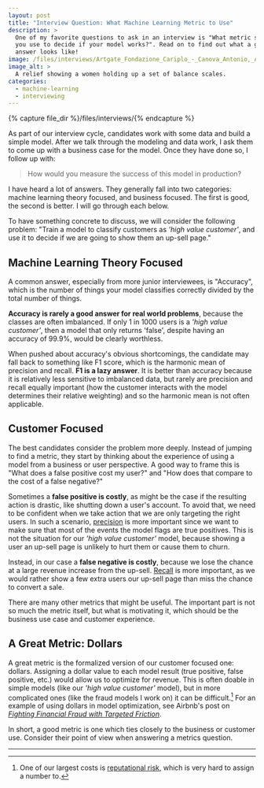 ```yaml
---
layout: post
title: "Interview Question: What Machine Learning Metric to Use"
description: >
  One of my favorite questions to ask in an interview is "What metric should
  you use to decide if your model works?". Read on to find out what a good
  answer looks like!
image: /files/interviews/Artgate_Fondazione_Cariplo_-_Canova_Antonio,_Allegoria_della_Giustizia.jpg
image_alt: >
  A relief showing a women holding up a set of balance scales.
categories:
  - machine-learning
  - interviewing
---
```


{% capture file_dir %}/files/interviews/{% endcapture %}

As part of our interview cycle, candidates work with some data and build a
simple model. After we talk through the modeling and data work, I ask them to
come up with a business case for the model. Once they have done so, I follow
up with:

> How would you measure the success of this model in production?

I have heard a lot of answers. They generally fall into two categories:
machine learning theory focused, and business focused. The first is good, the
second is better. I will go through each below.

To have something concrete to discuss, we will consider the following problem:
"Train a model to classify customers as _'high value customer'_, and use it to
decide if we are going to show them an up-sell page."

## Machine Learning Theory Focused

A common answer, especially from more junior interviewees, is "Accuracy",
which is the number of things your model classifies correctly divided by the
total number of things.

**Accuracy is rarely a good answer for real world problems**, because the
classes are often imbalanced. If only 1 in 1000 users is a _'high value
customer'_, then a model that only returns 'false', despite having an accuracy
of 99.9%, would be clearly worthless.

When pushed about accuracy's obvious shortcomings, the candidate may fall back
to something like F1 score, which is the harmonic mean of precision and
recall. **F1 is a lazy answer**. It is better than accuracy because it is
relatively less sensitive to imbalanced data, but rarely are precision and
recall equally important (how the customer interacts with the model determines
their relative weighting) and so the harmonic mean is not often applicable.

## Customer Focused

The best candidates consider the problem more deeply. Instead of jumping to
find a metric, they start by thinking about the experience of using a model
from a business or user perspective. A good way to frame this is "What does a
false positive cost my user?" and "How does that compare to the cost of a
false negative?"

Sometimes a **false positive is costly**, as might be the case if the
resulting action is drastic, like shutting down a user's account. To avoid
that, we need to be confident when we take action that we are only targeting
the right users. In such a scenario, [precision][precision] is more important
since we want to make sure that most of the events the model flags are true
positives. This is not the situation for our _'high value customer'_ model,
because showing a user an up-sell page is unlikely to hurt them or cause them
to churn.

[precision]: https://en.wikipedia.org/wiki/Precision_and_recall#Precision

Instead, in our case a **false negative is costly**, because we lose the
chance at a large revenue increase from the up-sell. [Recall][recall] is more
important, as we would rather show a few extra users our up-sell page than
miss the chance to convert a sale.

[recall]: https://en.wikipedia.org/wiki/Precision_and_recall#Recall

There are many other metrics that might be useful. The important part is not
so much the metric itself, but what is motivating it, which should be the
business use case and customer experience.

## A Great Metric: Dollars

A great metric is the formalized version of our customer focused one: dollars.
Assigning a dollar value to each model result (true positive, false positive,
etc.) would allow us to optimize for revenue. This is often doable in simple
models (like our _'high value customer'_ model), but in more complicated ones
(like the fraud models I work on) it can be difficult.[^1] For an example of
using dollars in model optimization, see Airbnb's post on [_Fighting Financial
Fraud with Targeted Friction_][airbnb].

[airbnb]: https://medium.com/airbnb-engineering/fighting-financial-fraud-with-targeted-friction-82d950d8900e

In short, a good metric is one which ties closely to the business or customer
use. Consider their point of view when answering a metrics question.

---

[^1]: One of our largest costs is [reputational risk][rep_risk], which is very hard to assign a number to.

[rep_risk]: https://en.wikipedia.org/wiki/Reputational_risk
